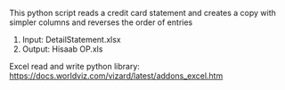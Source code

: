 This python script reads a credit card statement and creates a copy with simpler columns and reverses the order of entries

1. Input: DetailStatement.xlsx
2. Output: Hisaab OP.xls

Excel read and write python library: https://docs.worldviz.com/vizard/latest/addons_excel.htm